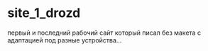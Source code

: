 # site_1_drozd
первый и последний рабочий сайт который писал без макета с адаптацией под разные устройства...

